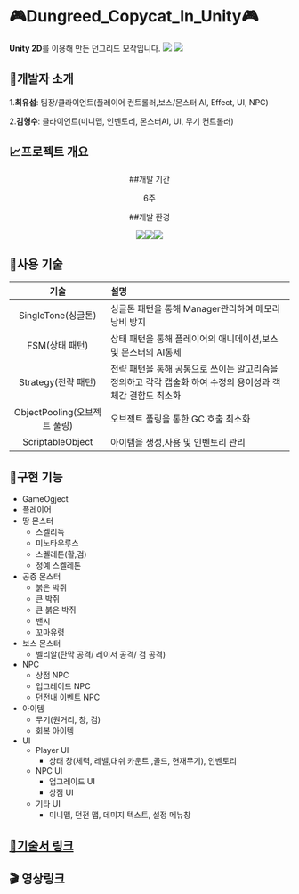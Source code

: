 # 🎮Dungreed_Copycat_In_Unity🎮
**Unity 2D**를 이용해 만든 던그리드 모작입니다.
<img src= "https://github.com/Seoptank/DungreedCopy/assets/126733224/e9690d19-d333-4212-aef3-c1541f25e9dd">
<img src= "https://github.com/Seoptank/DungreedCopy/assets/126733224/47698492-305a-4daa-a05b-6dc9d8016eed">
## 🧙개발자 소개
1.**최유섭**: 팀장/클라이언트(플레이어 컨트롤러,보스/몬스터 AI, Effect, UI, NPC)

2.**김형수**: 클라이언트(미니맵, 인벤토리, 몬스터AI, UI, 무기 컨트롤러)
## 📈프로젝트 개요
<p align="center">
##개발 기간 

  <p align="center">
  6주

  <p align="center">
##개발 환경

<p align="center">
<img src="https://img.shields.io/badge/github-%23121011.svg?style=for-the-badge&logo=github&logoColor=white"/><img src="https://img.shields.io/badge/c%23-%23239120.svg?style=for-the-badge&logo=c-sharp&logoColor=white"/><img src="https://img.shields.io/badge/unity-%23000000.svg?style=for-the-badge&logo=unity&logoColor=white"/>

## 🧪사용 기술
|**기술**|**설명**|
|:---:|:---|
|SingleTone<dr>(싱글톤)|싱글톤 패턴을 통해 Manager관리하여 메모리 낭비 방지|
|FSM<dr>(상태 패턴)|상태 패턴을 통해 플레이어의 애니메이션,보스 및 몬스터의 AI통제|
|Strategy<dr>(전략 패턴)|전략 패턴을 통해 공통으로 쓰이는 알고리즘을 정의하고 각각 캡술화 하여 수정의 용이성과 객체간 결합도 최소화|
|ObjectPooling<dr>(오브젝트 풀링)|오브젝트 풀링을 통한 GC 호출 최소화|
|ScriptableObject|아이템을 생성,사용 및 인벤토리 관리|
## 💊구현 기능
* GameOgject
 * 플레이어
 * 땅 몬스터
   * 스켈리독
   * 미노타우루스
   * 스켈레톤(활,검)
   * 정예 스켈레톤
 * 공중 몬스터
   * 붉은 박쥐
   * 큰 박쥐
   * 큰 붉은 박쥐
   * 밴시
   * 꼬마유령   
 * 보스 몬스터
   * 벨리알(탄막 공격/ 레이저 공격/ 검 공격)
 * NPC
   * 상점 NPC
   * 업그레이드 NPC
   * 던전내 이벤트 NPC
 * 아이템
   * 무기(원거리, 창, 검)
   * 회복 아이템
* UI
  * Player UI
    * 상태 창(체력, 레벨,대쉬 카운트 ,골드, 현재무기), 인벤토리
  * NPC UI
    * 업그레이드 UI
    * 상점 UI
  * 기타 UI
    * 미니맵, 던전 맵, 데미지 텍스트, 설정 메뉴창 
## [🚩기술서 링크](https://docs.google.com/presentation/d/1jHJAIKg0ex0KCO2hozneaqXTghVdsbdJ29tOFAVNDkg/edit?usp=sharing)
## 🎬 영상링크
